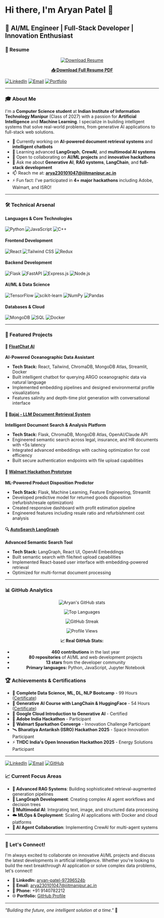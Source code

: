 # Hi there, I'm Aryan Patel 👋

## 🚀 AI/ML Engineer | Full-Stack Developer | Innovation Enthusiast

### 📄 Resume

<div align="center">

[![Download Resume](https://img.shields.io/badge/Download-Resume-red?style=for-the-badge&logo=adobeacrobatreader&logoColor=white)](https://github.com/aryan-Patel-web/resume/blob/main/NEW_Resume_GEN_AI.pdf)

**[📥 Download Full Resume PDF](https://github.com/aryan-Patel-web/resume/raw/main/NEW_Resume_GEN_AI.pdf)**

</div>

[![LinkedIn](https://img.shields.io/badge/LinkedIn-0077B5?style=for-the-badge&logo=linkedin&logoColor=white)](https://linkedin.com/in/aryan-patel-97396524b)
[![Email](https://img.shields.io/badge/Email-D14836?style=for-the-badge&logo=gmail&logoColor=white)](mailto:arya230101047@iiitmanipur.ac.in)
[![Portfolio](https://img.shields.io/badge/Portfolio-000000?style=for-the-badge&logo=About.me&logoColor=white)](https://github.com/aryan-Patel-web)

---



### 🎓 About Me

I'm a **Computer Science student** at **Indian Institute of Information Technology Manipur** (Class of 2027) with a passion for **Artificial Intelligence** and **Machine Learning**. I specialize in building intelligent systems that solve real-world problems, from generative AI applications to full-stack web solutions.

- 🔭 Currently working on **AI-powered document retrieval systems** and **intelligent chatbots**
- 🌱 Learning advanced **LangGraph**, **CrewAI**, and **multimodal AI systems**
- 👯 Open to collaborating on **AI/ML projects** and **innovative hackathons**
- 💬 Ask me about **Generative AI**, **RAG systems**, **LangChain**, and **full-stack development**
- 📫 Reach me at: **arya230101047@iiitmanipur.ac.in**
- ⚡ Fun fact: I've participated in **4+ major hackathons** including Adobe, Walmart, and ISRO!

---

### 🛠️ Technical Arsenal

#### **Languages & Core Technologies**
![Python](https://img.shields.io/badge/Python-3776AB?style=for-the-badge&logo=python&logoColor=white)
![JavaScript](https://img.shields.io/badge/JavaScript-F7DF1E?style=for-the-badge&logo=javascript&logoColor=black)
![C++](https://img.shields.io/badge/C++-00599C?style=for-the-badge&logo=cplusplus&logoColor=white)

#### **Frontend Development**
![React](https://img.shields.io/badge/React-20232A?style=for-the-badge&logo=react&logoColor=61DAFB)
![Tailwind CSS](https://img.shields.io/badge/Tailwind_CSS-38B2AC?style=for-the-badge&logo=tailwind-css&logoColor=white)
![Redux](https://img.shields.io/badge/Redux-593D88?style=for-the-badge&logo=redux&logoColor=white)

#### **Backend Development**
![Flask](https://img.shields.io/badge/Flask-000000?style=for-the-badge&logo=flask&logoColor=white)
![FastAPI](https://img.shields.io/badge/FastAPI-005571?style=for-the-badge&logo=fastapi)
![Express.js](https://img.shields.io/badge/Express.js-404D59?style=for-the-badge)
![Node.js](https://img.shields.io/badge/Node.js-43853D?style=for-the-badge&logo=node.js&logoColor=white)

#### **AI/ML & Data Science**
![TensorFlow](https://img.shields.io/badge/TensorFlow-FF6F00?style=for-the-badge&logo=tensorflow&logoColor=white)
![scikit-learn](https://img.shields.io/badge/scikit--learn-F7931E?style=for-the-badge&logo=scikit-learn&logoColor=white)
![NumPy](https://img.shields.io/badge/numpy-013243?style=for-the-badge&logo=numpy&logoColor=white)
![Pandas](https://img.shields.io/badge/pandas-150458?style=for-the-badge&logo=pandas&logoColor=white)

#### **Databases & Cloud**
![MongoDB](https://img.shields.io/badge/MongoDB-4EA94B?style=for-the-badge&logo=mongodb&logoColor=white)
![SQL](https://img.shields.io/badge/SQL-316192?style=for-the-badge&logo=postgresql&logoColor=white)
![Docker](https://img.shields.io/badge/Docker-2496ED?style=for-the-badge&logo=docker&logoColor=white)

---

### 🌟 Featured Projects

#### 🤖 [FloatChat AI](https://github.com/aryan-Patel-web/FloatChatAI)
**AI-Powered Oceanographic Data Assistant**
- **Tech Stack:** React, Tailwind, ChromaDB, MongoDB Atlas, Streamlit, Docker
- Built intelligent chatbot for querying ARGO oceanographic data via natural language
- Implemented embedding pipelines and designed environmental profile visualizations
- Features salinity and depth-time plot generation with conversational interface

#### 📄 [Bajaj - LLM Document Retrieval System](https://github.com/Aryan9140/Bajajjson)
**Intelligent Document Search & Analysis Platform**
- **Tech Stack:** Flask, ChromaDB, MongoDB Atlas, OpenAI/Claude API
- Engineered semantic search across legal, insurance, and HR documents with <5s latency
- Integrated advanced embeddings with caching optimization for cost efficiency
- Built secure authentication endpoints with file upload capabilities

#### 🛒 [Walmart Hackathon Prototype](https://github.com/aryan-Patel-web/WalmartHackathon)
**ML-Powered Product Disposition Predictor**
- **Tech Stack:** Flask, Machine Learning, Feature Engineering, Streamlit
- Developed predictive model for returned goods disposition (refurbish/resale optimization)
- Created responsive dashboard with profit estimation pipeline
- Engineered features including resale ratio and refurbishment cost analysis

#### 🔍 [AutoSearch LangGraph](https://github.com/aryan-Patel-web/AutoSearchLangGraph)
**Advanced Semantic Search Tool**
- **Tech Stack:** LangGraph, React UI, OpenAI Embeddings
- Built semantic search with file/text upload capabilities
- Implemented React-based user interface with embedding-powered retrieval
- Optimized for multi-format document processing

---

### 📊 GitHub Analytics

<div align="center">
  
![Aryan's GitHub stats](https://github-readme-stats.vercel.app/api?username=aryan-Patel-web&show_icons=true&theme=tokyonight&include_all_commits=true&count_private=true)

![Top Languages](https://github-readme-stats.vercel.app/api/top-langs/?username=aryan-Patel-web&layout=compact&langs_count=7&theme=tokyonight)

![GitHub Streak](https://github-readme-streak-stats.herokuapp.com/?user=aryan-Patel-web&theme=tokyonight)

![Profile Views](https://komarev.com/ghpvc/?username=aryan-Patel-web&label=Profile%20Views&color=0e75b6&style=flat)

**📈 Real GitHub Stats:**
- **460 contributions** in the last year
- **80 repositories** of AI/ML and web development projects
- **13 stars** from the developer community
- **Primary languages:** Python, JavaScript, Jupyter Notebook

</div>


### 🏆 Achievements & Certifications

- 🥇 **Complete Data Science, ML, DL, NLP Bootcamp** - 99 Hours ([Certificate](https://ude.my/UC-444c073c-100e-4638-afd5-27743147fdda))
- 🤖 **Generative AI Course with LangChain & HuggingFace** - 54 Hours ([Certificate](https://ude.my/UC-1c29da31-bec9-4bb6-9b42-9a8fa2275edb))
- 🏅 **Google Cloud Introduction to Generative AI** - Certified
- 🚀 **Adobe India Hackathon** - Participant
- 💼 **Walmart Sparkathon Converge** - Innovation Challenge Participant
- 🛰️ **Bharatiya Antariksh (ISRO) Hackathon 2025** - Space Innovation Participant
- ⚡ **THDC India's Open Innovation Hackathon 2025** - Energy Solutions Participant

---

[![LinkedIn](https://img.shields.io/badge/LinkedIn-0077B5?style=for-the-badge&logo=linkedin&logoColor=white)](https://linkedin.com/in/aryan-patel-97396524b)
[![Email](https://img.shields.io/badge/Email-D14836?style=for-the-badge&logo=gmail&logoColor=white)](mailto:arya230101047@iiitmanipur.ac.in)
[![GitHub](https://img.shields.io/badge/GitHub-100000?style=for-the-badge&logo=github&logoColor=white)](https://github.com/aryan-Patel-web)

### 📈 Current Focus Areas

- **🧠 Advanced RAG Systems**: Building sophisticated retrieval-augmented generation pipelines
- **🔗 LangGraph Development**: Creating complex AI agent workflows and decision trees
- **🌊 Multimodal AI**: Integrating text, image, and structured data processing
- **☁️ MLOps & Deployment**: Scaling AI applications with Docker and cloud platforms
- **🤝 AI Agent Collaboration**: Implementing CrewAI for multi-agent systems

---

### 🤝 Let's Connect!

I'm always excited to collaborate on innovative AI/ML projects and discuss the latest developments in artificial intelligence. Whether you're looking to build the next breakthrough AI application or solve complex data problems, let's connect!

- 💼 **LinkedIn:** [aryan-patel-97396524b](https://linkedin.com/in/aryan-patel-97396524b)
- 📧 **Email:** arya230101047@iiitmanipur.ac.in
- 📱 **Phone:** +91 9140782212
- 🌐 **Portfolio:** [GitHub Profile](https://github.com/aryan-Patel-web)

---


*"Building the future, one intelligent solution at a time."* 🚀
